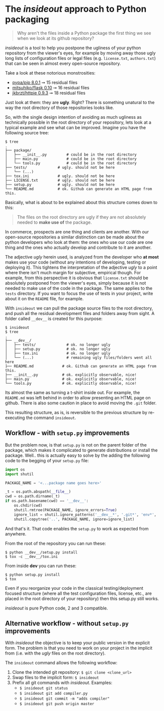 # The *insideout* approach to Python packaging

> Why aren't the files inside a Python package the first thing we see when we look at its github repository?

*insideout* is a tool to help you postpone the ugliness of your python
repository from the viewer's eyes, for example by moving away those ugly
long lists of configuration files or legal files (e.g. `license.txt`,
`authors.txt`) that can be seen in almost every open-source repository.

Take a look at these notorious monstrosities:

* [pypa/pip 8.0.1](https://github.com/pypa/pip/tree/024cfe17e6685483a5a6abfc8983c086267a5a47) ➙ 15 residual files
* [mitsuhiko/flask 0.10](https://github.com/mitsuhiko/flask/tree/3b9574fec988fca790ffe78b64ef30b22dd3386a) ➙ 16 residual files
* [jkbrzt/httpie 0.9.3](https://github.com/jkbrzt/httpie/tree/47220763357f5a25cc535af5c4d2f4f092fb9abd) ➙ 18 residual files

Just look at them: they are **ugly**. Right? There is something unatural to
the way the root directory of those repositories looks like.

So, with the single design intention of avoiding as much ugliness as
technically possible in the root directory of your repository, lets look at a
typical example and see what can be improved. Imagine you have the following
source tree:

    $ tree
    .
    ├── package/
    │   ├── __init__.py         # could be in the root directory
    │   ├── main.py             # could be in the root directory
    │   └── tools.py            # could be in the root directory
    ├── tests/              # ugly. should not be here
    │   └── (...)
    ├── tox.ini             # ugly. should not be here
    ├── LICENSE.txt         # ugly. should not be here
    ├── setup.py            # ugly. should not be here
    └── README.md           # ok. Github can generate an HTML page from this.

Basically, what is about to be explained about this structure comes down to
this:

> The files on the root directory are ugly if they are not absolutely needed to **make use of** the package.

In commerce, prospects are one thing and clients are another. With our
open-source repositories a similar distinction can be made about the python
developers who look at them: the ones who use our code are one thing and the
ones who actually develop and contribute to it are another.

The adjective *ugly* herein used, is analyzed from the developer who **at most**
makes use your code (without any intentions of developing, testing or deploying
it). This tightens the interpretation of the adjective *ugly* to a point
where there isn't much margin for subjective, empirical though. For example, from this
perspective it is obvious that `license.txt` should be absolutely postponed
from the viewer's eyes, simply because it is not needed to make use of the code
in the package. The same applies to the `tests` directory. If you want to
focus the use of tests in your project, write about it on the `README`
file, for example.

With `insideout` we can pull the package source files to the root
directory, and push all the residual development files and folders away from
sight. A folder called `__dev__` is created for this purpose:

    $ insideout
    $ tree
    .
    ├── __dev__/
    │   ├── tests/              # ok. no longer ugly
    │   ├── setup.py            # ok. no longer ugly
    │   ├── tox.ini             # ok. no longer ugly
    │   └── (...)               # remaining ugly files/folders went all here
    ├── README.md             # ok. Github can generate an HTML page from this.
    ├── __init__.py           # ok. explicitly observable, nice!
    ├── main.py               # ok. explicitly observable, nice!
    └── tools.py              # ok. explicitly observable, nice!

Its almost the same as turning a t-shirt inside out. For example, the
`README.md` was left behind in order to allow presenting an HTML page on
github. There is also some caution in place to avoid moving the `.git` folder.

This resulting structure, as is, is reversible to the previous structure by
re-executing the command `insideout`.

## Workflow - with `setup.py` improvements

But the problem now, is that `setup.py` is not on the parent folder of the
package, which makes it complicated to generate distributions or install
the package. Well.. this is actually easy to solve by the adding the following
code to the begging of your `setup.py` file:

```python
import os
import shutil

PACKAGE_NAME = '<...package name goes here>'

_t = os.path.abspath(__file__)
cwd = os.path.dirname(_t)
if os.path.basename(cwd) == '__dev__':
    os.chdir(cwd)
    shutil.rmtree(PACKAGE_NAME, ignore_errors=True)
    ignore_list = shutil.ignore_patterns('__dev__*', '.git*', 'env*', '.tox')
    shutil.copytree('..', PACKAGE_NAME, ignore=ignore_list)
```

And that's it. That code enables the `setup.py` to work as expected from
anywhere.

From the root of the repository you can run these:

    $ python __dev__/setup.py install
    $ tox -c __dev__/tox.ini

From inside __dev__ you can run these:

    $ python setup.py install
    $ tox

Even if you reorganize your code in the classical testing/deployment focused
structure (where all the test configuration files, license, etc., are placed
in the root directory of your repository) then this setup.py still works.

*insideout* is pure Python code, 2 and 3 compatible.

## Alternative workflow - without `setup.py` improvements

With *insideout* the objective is to keep your public version in the
explicit form. The problem is that you need to work on your project in the
implicit from (i.e. with the *ugly* files on the root directory).

The `insideout` command allows the following workflow:

1. Clone the intended git repository: `$ git clone <clone_url>`
2. Swap files to the implicit form: `$ insideout`
3. Prefix all git commands with *insideout*. Examples:
    - `$ insideout git status`
    - `$ insideout git add compiler.py`
    - `$ insideout git commit -m "adds compiler"`
    - `$ insideout git push origin master`
